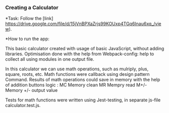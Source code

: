 ### Creating a Calculator

*Task:
Follow the [link] https://drive.google.com/file/d/15jVnBPXaZrjs99KOUxp4TGq6Inau6xq_/view).

*How to run the app:

This basic calculator created with usage of basic JavaScript, without adding libraries.
Optimisation done with the help from Webpack-config: help to collect all using modules in one output file.

In this calculator we can use math operations, such as mulriply, plus, square, roots, etc.
Math functions were callback using design pattern Command.
Results of math operations could save in memory with the help of addition buttons logic :
MC Memory clean
MR Mempry read
M+/- Memory +/- output value 

Tests for math functions were written using Jest-testing, in separate js-file calculator.test.js.

